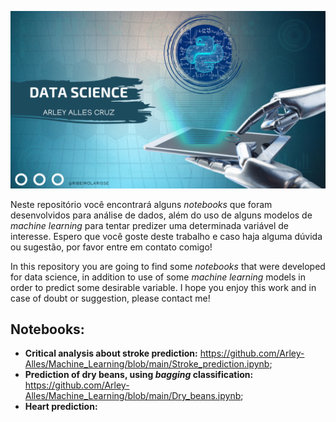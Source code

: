 <p align="center">
  <img src="/Datascience/data science.png" >
</p>


Neste repositório você encontrará alguns *notebooks* que foram desenvolvidos para análise de dados, além do uso de alguns modelos de *machine learning* para tentar predizer uma determinada variável de interesse. Espero que você goste deste trabalho e caso haja alguma dúvida ou sugestão, por favor entre em contato comigo!

In this repository you are going to find some *notebooks* that were developed for data science, in addition to use of some *machine learning* models in order to predict some desirable variable. I hope you enjoy this work and in case of doubt or suggestion, please contact me!


## Notebooks:
* **Critical analysis about stroke prediction:** https://github.com/Arley-Alles/Machine_Learning/blob/main/Stroke_prediction.ipynb; 
* **Prediction of dry beans, using *bagging* classification:** https://github.com/Arley-Alles/Machine_Learning/blob/main/Dry_beans.ipynb;
* **Heart prediction:**
